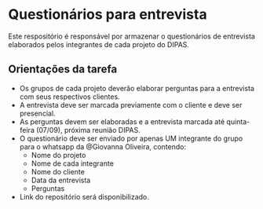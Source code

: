# Questionários para entrevista
Este respositório é responsável por armazenar o questionários de entrevista elaborados pelos integrantes de cada projeto do DIPAS.

## Orientações da tarefa
- Os grupos de cada projeto deverão elaborar perguntas para a entrevista com seus respectivos clientes.
- A entrevista deve ser marcada previamente com o cliente e deve ser presencial.
- As perguntas devem ser elaboradas e a entrevista marcada até quinta-feira (07/09), próxima reunião DIPAS.
- O questionário deve ser enviado por apenas UM integrante do grupo para o whatsapp da @Giovanna Oliveira, contendo:
  - Nome do projeto
  - Nome de cada integrante
  - Nome do cliente
  - Data da entrevista
  - Perguntas
- Link do repositório será disponibilizado.
